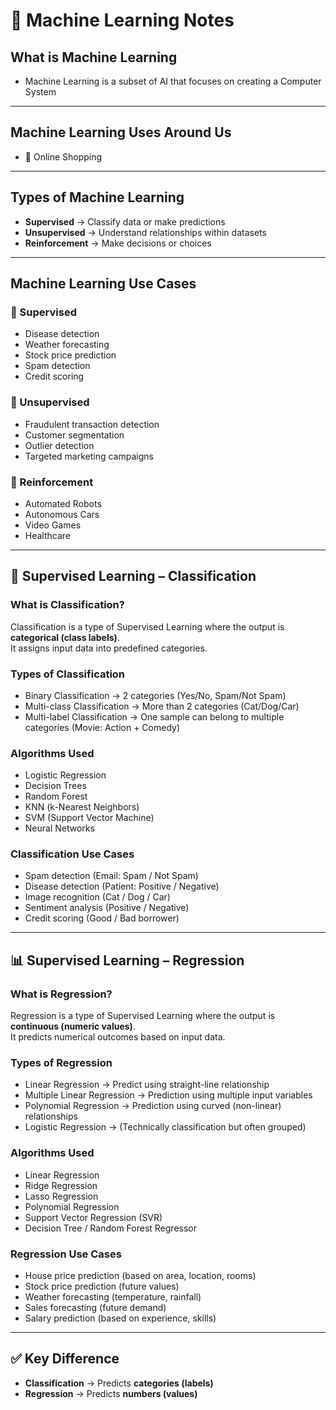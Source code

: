 # 📘 Machine Learning Notes

## What is Machine Learning

- Machine Learning is a subset of AI that focuses on creating a Computer System

---

## Machine Learning Uses Around Us

- 🛒 Online Shopping

---

## Types of Machine Learning

- **Supervised** → Classify data or make predictions
- **Unsupervised** → Understand relationships within datasets
- **Reinforcement** → Make decisions or choices

---

## Machine Learning Use Cases

### 🔹 Supervised

- Disease detection
- Weather forecasting
- Stock price prediction
- Spam detection
- Credit scoring

### 🔹 Unsupervised

- Fraudulent transaction detection
- Customer segmentation
- Outlier detection
- Targeted marketing campaigns

### 🔹 Reinforcement

- Automated Robots
- Autonomous Cars
- Video Games
- Healthcare

---

## 🧩 Supervised Learning – Classification

### What is Classification?

Classification is a type of Supervised Learning where the output is **categorical (class labels)**.  
It assigns input data into predefined categories.

### Types of Classification

- Binary Classification → 2 categories (Yes/No, Spam/Not Spam)
- Multi-class Classification → More than 2 categories (Cat/Dog/Car)
- Multi-label Classification → One sample can belong to multiple categories (Movie: Action + Comedy)

### Algorithms Used

- Logistic Regression
- Decision Trees
- Random Forest
- KNN (k-Nearest Neighbors)
- SVM (Support Vector Machine)
- Neural Networks

### Classification Use Cases

- Spam detection (Email: Spam / Not Spam)
- Disease detection (Patient: Positive / Negative)
- Image recognition (Cat / Dog / Car)
- Sentiment analysis (Positive / Negative)
- Credit scoring (Good / Bad borrower)

---

## 📊 Supervised Learning – Regression

### What is Regression?

Regression is a type of Supervised Learning where the output is **continuous (numeric values)**.  
It predicts numerical outcomes based on input data.

### Types of Regression

- Linear Regression → Predict using straight-line relationship
- Multiple Linear Regression → Prediction using multiple input variables
- Polynomial Regression → Prediction using curved (non-linear) relationships
- Logistic Regression → (Technically classification but often grouped)

### Algorithms Used

- Linear Regression
- Ridge Regression
- Lasso Regression
- Polynomial Regression
- Support Vector Regression (SVR)
- Decision Tree / Random Forest Regressor

### Regression Use Cases

- House price prediction (based on area, location, rooms)
- Stock price prediction (future values)
- Weather forecasting (temperature, rainfall)
- Sales forecasting (future demand)
- Salary prediction (based on experience, skills)

---


## ✅ Key Difference

- **Classification** → Predicts **categories (labels)**
- **Regression** → Predicts **numbers (values)**
